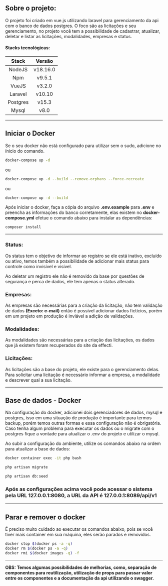 ## Sobre o projeto:

O projeto foi criado em vue.js utilizando laravel para gerenciamento da api com o banco de dados postgres. O foco são as licitações e seu gerenciamento, no projeto você tem a possibilidade de cadastrar, atualizar, deletar e listar as licitações, modalidades, empresas e status.

#### **Stacks tecnológicas:**

|  Stack   |  Versão  |
| :------: | :------: |
|  NodeJS  | v18.16.0 |
|   Npm    |  v9.5.1  |
|  VueJS   |  v3.2.0  |
| Laravel  |  v10.10  |
| Postgres |  v15.3   |
|  Mysql   |   v8.0   |

---

## Iniciar o Docker

Se o seu docker não está configurado para utilizar sem o sudo, adicione no ínicio do comando.

```bash
docker-compose up -d
```

ou

```bash
docker-compose up -d --build --remove-orphans --force-recreate
```

ou

```bash
docker-compose up -d --build
```

Após iniciar o docker, faça a cópia do arquivo **.env.example** para **.env** e preencha as informações do banco corretamente, elas existem no **docker-compose.yml** efetue o comando abaixo para instalar as dependências:

```bash
composer install
```

---

### **Status:**

Os status tem o objetivo de informar ao registro se ele está inativo, excluído ou ativo, temos também a possibilidade de adicionar mais status para controle como invisível e visível.

Ao deletar um registro ele não é removido da base por questões de segurança e perca de dados, ele tem apenas o status alterado.

### **Empresas:**

As empresas são necessárias para a criação da licitação, não tem validação de dados **(Exceto: e-mail)** então é possível adicionar dados fictícios, porém em um projeto em produção é inviável a adição de validações.

### **Modalidades:**

As modalidades são necessárias para a criação das licitações, os dados que já existem foram recuperados do site da effecti.

### **Licitações:**

As licitações são a base do projeto, ele existe para o gerenciamento delas. Para solicitar uma licitação é necessário informar a empresa, a modalidade e descrever qual a sua licitação.

---

## **Base de dados - Docker**

Na configuração do docker, adicionei dois gerenciadores de dados, mysql e postgres, isso em uma situação de produção é importante para termos backup, porém temos outras formas e essa configuração não é obrigatória. Caso tenha algum problema para executar os dados ou o migrate com o postgres fique a vontade para atualizar o .env do projeto e utilizar o mysql.

Ao subir a configuração do ambiente, utilize os comandos abaixo na ordem para atualizar a base de dados:

```bash
docker container exec -it php bash
```

```bash
php artisan migrate
```

```bash
php artisan db:seed
```

### Após as configurações acima você pode acessar o sistema pela URL **127.0.0.1:8080**, a URL da API é **127.0.0.1:8089/api/v1**

---

## Parar e remover o docker

É preciso muito cuidado ao executar os comandos abaixo, pois se você tiver mais container em sua máquina, eles serão parados e removidos.

```bash
docker stop $(docker ps -a -q)
docker rm $(docker ps -a -q)
docker rmi $(docker images -q) -f
```

---

**OBS: Temos algumas possibilidades de melhorias, como, separação de componentes para reutilização, utilização de props para passar valor entre os componentes e a documentação da api utilizando o swagger.**

